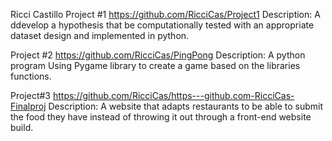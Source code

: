 Ricci Castillo
Project #1
https://github.com/RicciCas/Project1
Description: A ddevelop a hypothesis that be computationally tested with an appropriate dataset design and implemented in python.

Project #2
https://github.com/RicciCas/PingPong
Description: A python program Using Pygame library to create a game based on the libraries functions.

Project#3
https://github.com/RicciCas/https---github.com-RicciCas-Finalproj
Description: A website that adapts restaurants to be able to submit the food they have instead of throwing it out through a front-end website build.
